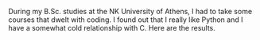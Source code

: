 During my B.Sc. studies at the NK University of Athens, I had to take some courses that dwelt with coding.
I found out that I really like Python and I have a somewhat cold relationship with C.
Here are the results.
